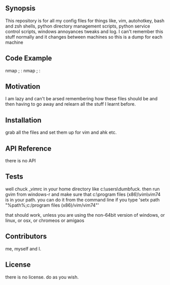 ## Synopsis

This repository is for all my config files for things like, vim, autohotkey, bash and zsh shells, python directory management scripts, python service control scripts, windows annoyances tweaks and log. I can't remember this stuff normally and it changes between machines so this is a dump for each machine

## Code Example

nmap ; :
nmap ; :

## Motivation

I am lazy and can't be arsed remembering how these files should be and then having to go away and relearn all the stuff I learnt before.

## Installation

grab all the files and set them up for vim and ahk etc.
## API Reference

there is no API
## Tests

well chuck _vimrc in your home directory like c:\users\dumbfuck\. then run gvim from windows-r and make sure that c:\program files (x86)\vim\vim74 is in your path. you can do it from the command line if you type 'setx path "%path%;c:/program files (x86)/vim/vim74"'

that should work, unless you are using the non-64bit version of windows, or linux, or osx, or chromeos or amigaos
## Contributors

me, myself and I.
## License

there is no license. do as you wish.
